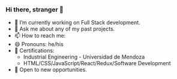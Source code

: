 ### Hi there, stranger 👋

- 🔭 I’m currently working on Full Stack development.
- 💬 Ask me about any of my past projects.
- 📫 How to reach me: 
- 😄 Pronouns: he/his
- 🥇 Certifications: 
    - Industrial Engineering - Universidad de Mendoza 
    - HTML/CSS/JavaScript/React/Redux/Software Development
- 🧮 Open to new opportunities. 
